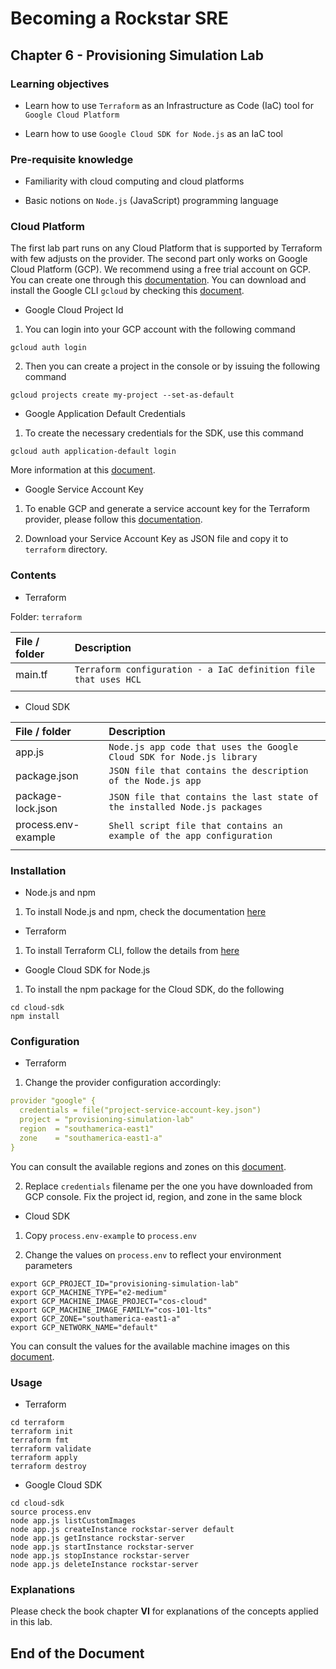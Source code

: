 # Becoming a Rockstar SRE

## Chapter 6 - Provisioning Simulation Lab

### Learning objectives

* Learn how to use `Terraform` as an Infrastructure as Code (IaC) tool for `Google Cloud Platform`

* Learn how to use `Google Cloud SDK for Node.js` as an IaC tool

### Pre-requisite knowledge

* Familiarity with cloud computing and cloud platforms

* Basic notions on `Node.js` (JavaScript) programming language

### Cloud Platform

The first lab part runs on any Cloud Platform that is supported by Terraform with few adjusts on the provider. The second part only works on Google Cloud Platform (GCP). We recommend using a free trial account on GCP. You can create one through this [documentation](https://cloud.google.com/free). You can download and install the Google CLI `gcloud` by checking this [document](https://cloud.google.com/sdk/docs/install).

* Google Cloud Project Id

1. You can login into your GCP account with the following command

`gcloud auth login`

2. Then you can create a project in the console or by issuing the following command

`gcloud projects create my-project --set-as-default`

* Google Application Default Credentials

1. To create the necessary credentials for the SDK, use this command

`gcloud auth application-default login`

More information at this [document](https://cloud.google.com/docs/authentication#adc).

* Google Service Account Key

1. To enable GCP and generate a service account key for the Terraform provider, please follow this [documentation](https://learn.hashicorp.com/tutorials/terraform/google-cloud-platform-build?in=terraform/gcp-get-started#set-up-gcp).

2. Download your Service Account Key as JSON file and copy it to `terraform` directory.

### Contents

* Terraform

Folder: `terraform`

| **File / folder** | **Description** |
|:--------------------------------|:--------------------------------|
| main.tf | `Terraform configuration - a IaC definition file that uses HCL` |
| | |

* Cloud SDK

| **File / folder** | **Description** |
|:--------------------------------|:--------------------------------|
| app.js | `Node.js app code that uses the Google Cloud SDK for Node.js library` |
| package.json | `JSON file that contains the description of the Node.js app` |
| package-lock.json | `JSON file that contains the last state of the installed Node.js packages` |
| process.env-example | `Shell script file that contains an example of the app configuration` |
| | |

### Installation

* Node.js and npm

1. To install Node.js and npm, check the documentation [here](https://nodejs.org/en/download/)

* Terraform

1. To install Terraform CLI, follow the details from [here](https://learn.hashicorp.com/tutorials/terraform/install-cli)

* Google Cloud SDK for Node.js

1. To install the npm package for the Cloud SDK, do the following

```shell
cd cloud-sdk
npm install
```

### Configuration

* Terraform

1. Change the provider configuration accordingly:

```yaml
provider "google" {
  credentials = file("project-service-account-key.json")
  project = "provisioning-simulation-lab"
  region  = "southamerica-east1"
  zone    = "southamerica-east1-a"
}
```

You can consult the available regions and zones on this [document](https://cloud.google.com/compute/docs/regions-zones).

2. Replace `credentials` filename per the one you have downloaded from GCP console. Fix the project id, region, and zone in the same block

* Cloud SDK

1. Copy `process.env-example` to `process.env`

2. Change the values on `process.env` to reflect your environment parameters

```shell
export GCP_PROJECT_ID="provisioning-simulation-lab"
export GCP_MACHINE_TYPE="e2-medium"
export GCP_MACHINE_IMAGE_PROJECT="cos-cloud"
export GCP_MACHINE_IMAGE_FAMILY="cos-101-lts"
export GCP_ZONE="southamerica-east1-a"
export GCP_NETWORK_NAME="default"
```

You can consult the values for the available machine images on this [document](https://cloud.google.com/compute/docs/images/os-details).

### Usage

* Terraform

```shell
cd terraform
terraform init
terraform fmt
terraform validate
terraform apply
terraform destroy
```

* Google Cloud SDK

```shell
cd cloud-sdk
source process.env
node app.js listCustomImages
node app.js createInstance rockstar-server default
node app.js getInstance rockstar-server
node app.js startInstance rockstar-server
node app.js stopInstance rockstar-server
node app.js deleteInstance rockstar-server
```

### Explanations

Please check the book chapter **VI** for explanations of the concepts applied in this lab.

## End of the Document
